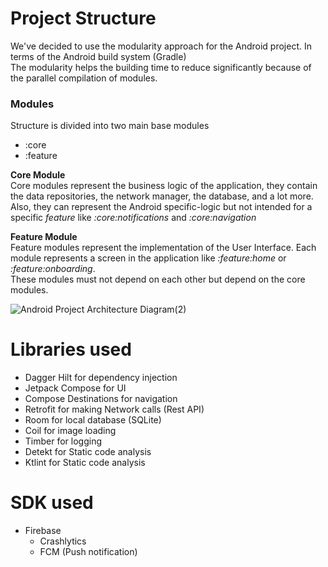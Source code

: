 
# Project Structure
We've decided to use the modularity approach for the Android project. In terms of the Android build system (Gradle) <br>
The modularity helps the building time to reduce significantly because of the parallel compilation of modules. <br>

### Modules
Structure is divided into two main base modules
- :core
- :feature

**Core Module**<br>
  Core modules represent the business logic of the application, they contain the data repositories, the network manager, the database, and a lot more. <br>
Also, they can represent the Android specific-logic but not intended for a specific _feature_ like _:core:notifications_ and _:core:navigation_

**Feature Module**<br>
  Feature modules represent the implementation of the User Interface. Each module represents a screen in the application like _:feature:home_ or _:feature:onboarding_. <br>
These modules must not depend on each other but depend on the core modules.



![Android Project Architecture Diagram(2)](https://github.com/Skill-Sync/SkillSync-android/assets/84887514/74780347-4503-4078-8e62-b96f6552891a)


# Libraries used

- Dagger Hilt for dependency injection
- Jetpack Compose for UI
- Compose Destinations for navigation
- Retrofit for making Network calls (Rest API)
- Room for local database (SQLite)
- Coil for image loading
- Timber for logging
- Detekt for Static code analysis
- Ktlint for Static code analysis

# SDK used
- Firebase
  - Crashlytics
  - FCM (Push notification)
  
